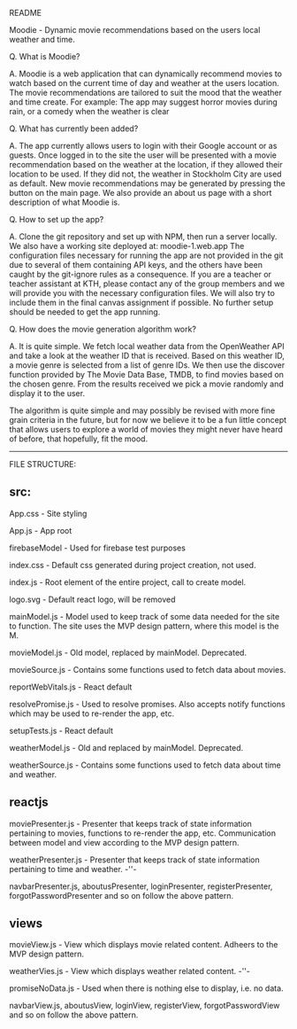 README

Moodie - Dynamic movie recommendations based on the users local weather and time.

Q.  What is Moodie?

A.  Moodie is a web application that can dynamically recommend movies to watch based on the current time of day and weather at the users location.
    The movie recommendations are tailored to suit the mood that the weather and time create. For example: The app may suggest horror movies during
    rain, or a comedy when the weather is clear
    
Q.  What has currently been added?

A.  The app currently allows users to login with their Google account or as guests. Once logged in to the site the user will be presented with a movie
    recommendation based on the weather at the location, if they allowed their location to be used. If they did not, the weather in Stockholm City are used   
    as default. New movie recommendations may be generated by pressing the button on the main page. We also provide an about us page with a short description
    of what Moodie is.
    
Q.  How to set up the app?

A.  Clone the git repository and set up with NPM, then run a server locally. We also have a working site deployed at: moodie-1.web.app
    The configuration files necessary for running the app are not provided in the git due to several of them containing API keys, and the others have
    been caught by the git-ignore rules as a consequence. If you are a teacher or teacher assistant at KTH, please contact any of the group members and
    we will provide you with the necessary configuration files. We will also try to include them in the final canvas assignment if possible.
    No further setup should be needed to get the app running.
    
Q.  How does the movie generation algorithm work?

A.  It is quite simple. We fetch local weather data from the OpenWeather API and take a look at the weather ID that is received. Based on this weather ID,
    a movie genre is selected from a list of genre IDs. We then use the discover function provided by The Movie Data Base, TMDB, to find movies based on
    the chosen genre. From the results received we pick a movie randomly and display it to the user.
    
The algorithm is quite simple and may possibly be revised with more fine grain criteria in the future, but for now we believe it to be a fun little concept
that allows users to explore a world of movies they might never have heard of before, that hopefully, fit the mood.
    
***********************************************************************************************
FILE STRUCTURE:

## src:
  App.css - Site styling
  
  App.js - App root
  
  firebaseModel - Used for firebase test purposes
  
  index.css - Default css generated during project creation, not used.
  
  index.js - Root element of the entire project, call to create model.
  
  logo.svg - Default react logo, will be removed
  
  mainModel.js - Model used to keep track of some data needed for the site to function. The site uses the MVP design pattern, where this model is the M.
  
  movieModel.js - Old model, replaced by mainModel. Deprecated.
  
  movieSource.js - Contains some functions used to fetch data about movies.
  
  reportWebVitals.js - React default
  
  resolvePromise.js - Used to resolve promises. Also accepts notify functions which may be used to re-render the app, etc.
  
  setupTests.js - React default
  
  weatherModel.js - Old and replaced by mainModel. Deprecated.
  
  weatherSource.js - Contains some functions used to fetch data about time and weather.
  
  ## reactjs
  
  moviePresenter.js - Presenter that keeps track of state information pertaining to movies, functions to re-render the app, etc. Communication between model
                      and view according to the MVP design pattern.
  
  weatherPresenter.js - Presenter that keeps track of state information pertaining to time and weather. -''-
  
  navbarPresenter.js, aboutusPresenter, loginPresenter, registerPresenter, forgotPasswordPresenter and so on follow the above pattern.

  ## views
  
  movieView.js - View which displays movie related content. Adheers to the MVP design pattern.
  
  weatherVies.js - View which displays weather related content. -''-
  
  promiseNoData.js - Used when there is nothing else to display, i.e. no data.
  
  navbarView.js, aboutusView, loginView, registerView, forgotPasswordView and so on follow the above pattern.
  
